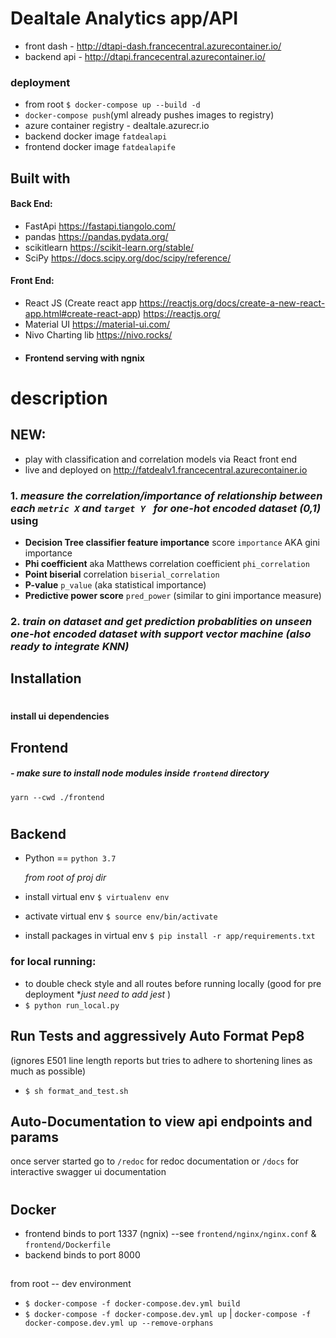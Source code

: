 # Dealtale Analytics app/API

- front dash - <http://dtapi-dash.francecentral.azurecontainer.io/>
- backend api - <http://dtapi.francecentral.azurecontainer.io/>

### deployment

- from root `$ docker-compose up --build -d`
- `docker-compose push`(yml already pushes images to registry)
- azure container registry - dealtale.azurecr.io
- backend docker image `fatdealapi`
- frontend docker image `fatdealapife`

## Built with

#### Back End:

- FastApi <https://fastapi.tiangolo.com/>
- pandas <https://pandas.pydata.org/>
- scikitlearn <https://scikit-learn.org/stable/>
- SciPy <https://docs.scipy.org/doc/scipy/reference/>

#### Front End:

- React JS (Create react app <https://reactjs.org/docs/create-a-new-react-app.html#create-react-app>) <https://reactjs.org/>
- Material UI <https://material-ui.com/>
- Nivo Charting lib <https://nivo.rocks/>
- #### Frontend serving with ngnix

# description

## NEW:

- play with classification and correlation models via React front end
- live and deployed on http://fatdealv1.francecentral.azurecontainer.io

### 1. **_measure the correlation/importance of relationship between each `metric X` and `target Y ` for one-hot encoded dataset (0,1)_** using

- **Decision Tree classifier feature importance** score `importance` AKA gini importance
- **Phi coefficient** aka Matthews correlation coefficient `phi_correlation`
- **Point biserial** correlation `biserial_correlation`
- **P-value** `p_value` (aka statistical importance)
- **Predictive power score** `pred_power` (similar to gini importance measure)

### 2. **_train on dataset and get prediction probablities on unseen one-hot encoded dataset with support vector machine (also ready to integrate KNN)_**

## Installation

#

#### install ui dependencies

## Frontend

##### - make sure to install node modules inside `frontend` directory

`yarn --cwd ./frontend `

#

## Backend

- Python == `python 3.7`

  _from root of proj dir_

- install virtual env
  `$ virtualenv env`
- activate virtual env
  `$ source env/bin/activate`
- install packages in virtual env
  `$ pip install -r app/requirements.txt`

### for local running:

- to double check style and all routes before running locally (good for pre deployment \*_just need to add jest_ )
- `$ python run_local.py`

## Run Tests and aggressively Auto Format Pep8

(ignores E501 line length reports but tries to adhere to shortening lines as much as possible)

- `$ sh format_and_test.sh`

## Auto-Documentation to view api endpoints and params

once server started go to `/redoc` for redoc documentation or `/docs` for interactive swagger ui documentation

#

## Docker

- frontend binds to port 1337 (ngnix) --see `frontend/nginx/nginx.conf` & `frontend/Dockerfile`
- backend binds to port 8000

##

from root -- dev environment

- `$ docker-compose -f docker-compose.dev.yml build`
- `$ docker-compose -f docker-compose.dev.yml up` | `docker-compose -f docker-compose.dev.yml up --remove-orphans`

